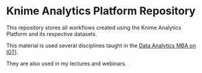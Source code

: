 # Knime Analytics Platform Repository

This repository stores all workflows created using the Knime Analytics Platform and its respective datasets.

This material is used several disciplines taught in the [Data Analytics MBA on IGTI](https://www.igti.com.br/cursos/mba-em-data-analytics/).

They are also used in my lectures and webinars.

